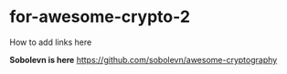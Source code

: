 # for-awesome-crypto-2

How to add links here

**Sobolevn is here** https://github.com/sobolevn/awesome-cryptography
